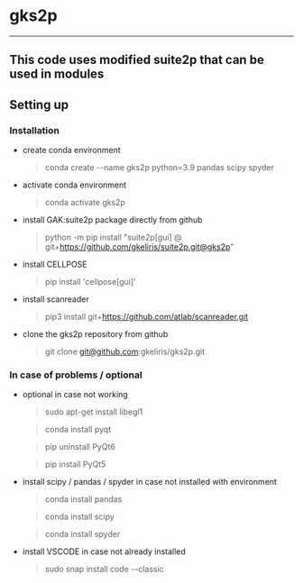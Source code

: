 # gks2p
---
This code uses modified suite2p that can be used in modules
---
## Setting up
### Installation
- create conda environment
    > conda create --name gks2p python=3.9 pandas scipy spyder
- activate conda environment
    > conda activate gks2p
- install GAK:suite2p package directly from github
    > python -m pip install "suite2p[gui] @ git+https://github.com/gkeliris/suite2p.git@gks2p"
- install CELLPOSE
    > pip install 'cellpose[gui]'
- install scanreader
    > pip3 install git+https://github.com/atlab/scanreader.git    
- clone the gks2p repository from github    
    > git clone git@github.com:gkeliris/gks2p.git

### In case of problems / optional 
- optional in case not working
    > sudo apt-get install libegl1

    > conda install pyqt

    > pip uninstall PyQt6

    > pip install PyQt5
    
- install scipy / pandas / spyder in case not installed with environment
    > conda install pandas

    > conda install scipy

    > conda install spyder
- install VSCODE in case not already installed
    > sudo snap install code --classic


    

